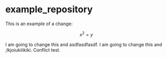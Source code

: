 # example_repository

This is an example of a change: 

$$
x^2 = y
$$

I am going to change this and asdfasdfasdf.
I am going to change this and ;lkjoiukiiikiki. Conflict test.
